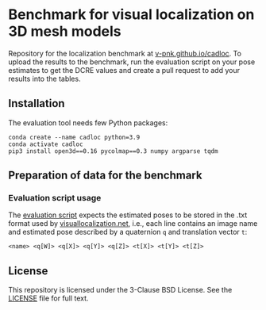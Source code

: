 # Benchmark for visual localization on 3D mesh models
Repository for the localization benchmark at [v-pnk.github.io/cadloc](https://v-pnk.github.io/cadloc/). To upload the results to the benchmark, run the evaluation script on your pose estimates to get the DCRE values and create a pull request to add your results into the tables.
## Installation
The evaluation tool needs few Python packages:
```
conda create --name cadloc python=3.9
conda activate cadloc
pip3 install open3d==0.16 pycolmap==0.3 numpy argparse tqdm
```
## Preparation of data for the benchmark
### Evaluation script usage
The [evaluation script]() expects the estimated poses to be stored in the .txt format used by [visuallocalization.net](https://www.visuallocalization.net/), i.e., each line contains an image name and estimated pose described by a quaternion `q` and translation vector `t`:
```
<name> <q[W]> <q[X]> <q[Y]> <q[Z]> <t[X]> <t[Y]> <t[Z]>
```
## License
This repository is licensed under the 3-Clause BSD License. See the [LICENSE](https://github.com/v-pnk/cadloc/blob/main/LICENSE) file for full text.
